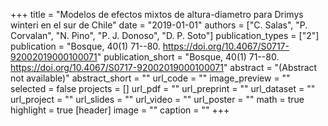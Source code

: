 +++
title = "Modelos de efectos mixtos de altura-diametro para Drimys winteri en el sur de Chile"
date = "2019-01-01"
authors = ["C. Salas", "P. Corvalan", "N. Pino", "P. J. Donoso", "D. P. Soto"]
publication_types = ["2"]
publication = "Bosque, 40(1) 71--80. https://doi.org/10.4067/S0717-92002019000100071"
publication_short = "Bosque, 40(1) 71--80. https://doi.org/10.4067/S0717-92002019000100071"
abstract = "(Abstract not available)"
abstract_short = ""
url_code = ""
image_preview = ""
selected = false
projects = []
url_pdf = ""
url_preprint = ""
url_dataset = ""
url_project = ""
url_slides = ""
url_video = ""
url_poster = ""
math = true
highlight = true
[header]
image = ""
caption = ""
+++
